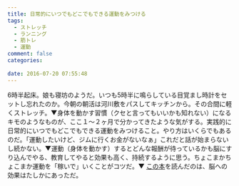 ```yaml
---
title: 日常的にいつでもどこでもできる運動をみつける
tags:
  - ストレッチ
  - ランニング
  - 筋トレ
  - 運動
comment: false
categories:
   
date: 2016-07-20 07:55:48
---
```


6時半起床。娘も寝坊のようだ。いつも5時半に鳴らしている目覚まし時計をセットし忘れたのか。今朝の朝活は河川敷をパスしてキッチンから。その合間に軽くストレッチ。▼身体を動かす習慣（クセと言ってもいいかも知れない）になるキモのようなものが、ここ１〜２ヶ月で分かってきたような気がする。実践的に日常的にいつでもどこでもできる運動をみつけること。やり方はいくらでもあるのだ。「運動したいけど、ジムに行くお金がないなぁ」これだと話が始まらないし続かない。▼運動（身体を動かす）するとどんな報酬が待っているかも脳にすり込んでやる、教育してやると効果も高く、持続するように思う。ちょこまかちょこまか運動を「稼いで」いくことがコツだ。▼ [この本](https://amzn.to/29S8Mv9)を読んだのは、脳への効果はたしかにあっただ。